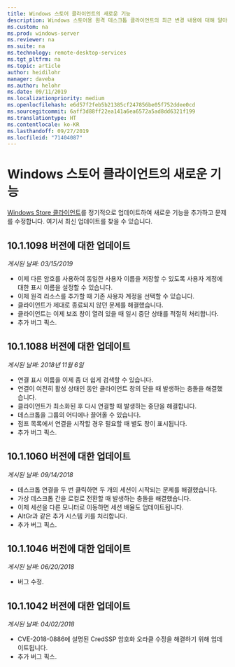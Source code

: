 ```yaml
---
title: Windows 스토어 클라이언트의 새로운 기능
description: Windows 스토어용 원격 데스크톱 클라이언트의 최근 변경 내용에 대해 알아봅니다.
ms.custom: na
ms.prod: windows-server
ms.reviewer: na
ms.suite: na
ms.technology: remote-desktop-services
ms.tgt_pltfrm: na
ms.topic: article
author: heidilohr
manager: daveba
ms.author: helohr
ms.date: 09/11/2019
ms.localizationpriority: medium
ms.openlocfilehash: e6d57f2feb5b21385cf247856be05f752ddee0cd
ms.sourcegitcommit: 6aff3d88ff22ea141a6ea6572a5ad8dd6321f199
ms.translationtype: HT
ms.contentlocale: ko-KR
ms.lasthandoff: 09/27/2019
ms.locfileid: "71404087"
---
```

# <a name="whats-new-in-the-windows-store-client"></a>Windows 스토어 클라이언트의 새로운 기능

[Windows Store 클라이언트](windows.md)를 정기적으로 업데이트하여 새로운 기능을 추가하고 문제를 수정합니다. 여기서 최신 업데이트를 찾을 수 있습니다.

## <a name="updates-for-version-1011098"></a>10.1.1098 버전에 대한 업데이트

*게시된 날짜: 03/15/2019*

- 이제 다른 암호를 사용하여 동일한 사용자 이름을 저장할 수 있도록 사용자 계정에 대한 표시 이름을 설정할 수 있습니다.
- 이제 원격 리소스를 추가할 때 기존 사용자 계정을 선택할 수 있습니다.
- 클라이언트가 제대로 종료되지 않던 문제를 해결했습니다.
- 클라이언트는 이제 보조 창이 열려 있을 때 일시 중단 상태를 적절히 처리합니다.
- 추가 버그 픽스.

## <a name="updates-for-version-1011088"></a>10.1.1088 버전에 대한 업데이트

*게시된 날짜: 2018년 11월 6일*

- 연결 표시 이름을 이제 좀 더 쉽게 검색할 수 있습니다.
- 연결이 여전히 활성 상태인 동안 클라이언트 창의 닫을 때 발생하는 충돌을 해결했습니다.
- 클라이언트가 최소화된 후 다시 연결할 때 발생하는 중단을 해결합니다.
- 데스크톱을 그룹의 어디에나 끌어올 수 있습니다.
- 점프 목록에서 연결을 시작할 경우 필요할 때 별도 창이 표시됩니다.
- 추가 버그 픽스.

## <a name="updates-for-version-1011060"></a>10.1.1060 버전에 대한 업데이트

*게시된 날짜: 09/14/2018*

- 데스크톱 연결을 두 번 클릭하면 두 개의 세션이 시작되는 문제를 해결했습니다.
- 가상 데스크톱 간을 로컬로 전환할 때 발생하는 충돌을 해결했습니다.
- 이제 세션을 다른 모니터로 이동하면 세션 배율도 업데이트됩니다.
- AltGr과 같은 추가 시스템 키를 처리합니다.
- 추가 버그 픽스.

## <a name="updates-for-version-1011046"></a>10.1.1046 버전에 대한 업데이트

*게시된 날짜: 06/20/2018*

- 버그 수정.

## <a name="updates-for-version-1011042"></a>10.1.1042 버전에 대한 업데이트

*게시된 날짜: 04/02/2018*

- CVE-2018-0886에 설명된 CredSSP 암호화 오라클 수정을 해결하기 위해 업데이트됩니다.
- 추가 버그 픽스.
